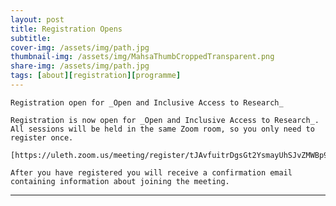 ```yaml
---
layout: post
title: Registration Opens
subtitle: 
cover-img: /assets/img/path.jpg
thumbnail-img: /assets/img/MahsaThumbCroppedTransparent.png
share-img: /assets/img/path.jpg
tags: [about][registration][programme]
---
```


    Registration open for _Open and Inclusive Access to Research_

    Registration is now open for _Open and Inclusive Access to Research_. All sessions will be held in the same Zoom room, so you only need to register once.

    [https://uleth.zoom.us/meeting/register/tJAvfuitrDgsGt2YsmayUhSJvZMWBp9Qwsha]

    After you have registered you will receive a confirmation email containing information about joining the meeting.




---

